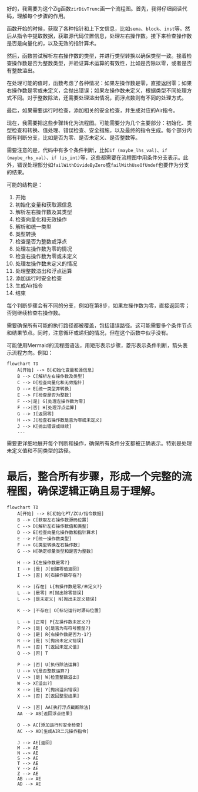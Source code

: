 好的，我需要为这个Zig函数`zirDivTrunc`画一个流程图。首先，我得仔细阅读代码，理解每个步骤的作用。

函数开始的时候，获取了各种指针和上下文信息，比如`sema`、`block`、`inst`等。然后从指令中提取数据，获取源代码位置信息，处理左右操作数。接下来检查操作数是否是向量化的，以及无效的指针算术。

然后，函数尝试解析左右操作数的类型，并进行类型转换以确保类型一致。接着检查操作数是否为整数类型，并验证算术运算的有效性，比如是否除以零，或者是否有整数溢出。

在处理可能的值时，函数考虑了各种情况：如果左操作数是零，直接返回零；如果右操作数是零或未定义，会抛出错误；如果左操作数未定义，根据类型不同处理方式不同。对于整数除法，还需要处理溢出情况，而浮点数则有不同的处理方式。

最后，如果需要运行时检查，添加相关的安全检查，并生成对应的Air指令。

现在，我需要把这些步骤转化为流程图。可能需要分为几个主要部分：初始化、类型检查和转换、值处理、错误检查、安全措施，以及最终的指令生成。每个部分内部有判断分支，比如是否为零、是否未定义、是否整数等。

需要注意的是，代码中有多个条件判断，比如`if (maybe_lhs_val)`、`if (maybe_rhs_val)`、`if (is_int)`等，这些都需要在流程图中用条件分支表示。此外，错误处理部分如`failWithDivideByZero`或`failWithUseOfUndef`也要作为分支的结果。

可能的结构是：

1. 开始
2. 初始化变量和获取源信息
3. 解析左右操作数及其类型
4. 检查向量化和无效操作
5. 解析和统一类型
6. 类型转换
7. 检查是否为整数或浮点
8. 处理左操作数为零的情况
9. 检查右操作数为零或未定义
10. 处理左操作数未定义的情况
11. 处理整数溢出和浮点运算
12. 添加运行时安全检查
13. 生成Air指令
14. 结束

每个判断步骤会有不同的分支，例如在第8步，如果左操作数为零，直接返回零；否则继续检查右操作数。

需要确保所有可能的执行路径都被覆盖，包括错误路径。这可能需要多个条件节点和结果节点。同时，注意循环或递归的情况，但在这个函数中似乎没有。

可能使用Mermaid的流程图语法，用矩形表示步骤，菱形表示条件判断，箭头表示流程方向。例如：

```mermaid
flowchart TD
    A[开始] --> B[初始化变量和源信息]
    B --> C[解析左右操作数及类型]
    C --> D[检查向量化和无效指针]
    D --> E[统一类型并转换]
    E --> F[检查是否为整数]
    F -->|是| G[处理左操作数为零]
    F -->|否| H[处理浮点运算]
    G --> I[返回零]
    H --> J[检查右操作数是否为零或未定义]
    J --> K[抛出错误或继续]
    ...
```

需要更详细地展开每个判断和操作，确保所有条件分支都被正确表示。特别是处理未定义值和不同类型的路径。

最后，整合所有步骤，形成一个完整的流程图，确保逻辑正确且易于理解。
================================================
```mermaid
flowchart TD
    A[开始] --> B[初始化PT/ZCU/指令数据]
    B --> C[获取左右操作数源码位置]
    C --> D[解析左右操作数值和类型]
    D --> E[检查向量化操作数和指针算术]
    E --> F[统一操作数类型]
    F --> G[类型转换左右操作数]
    G --> H[确定标量类型和是否为整数]
    
    H --> I{左操作数是零?}
    I --> |是| J[创建零值返回]
    I --> |否| K{右操作数存在?}
    
    K --> |存在| L{右操作数是零/未定义?}
    L --> |是零| M[抛出除零错误]
    L --> |是未定义| N[抛出未定义错误]
    
    K --> |不存在| O[标记运行时源码位置]
    
    L --> |正常| P{左操作数未定义?}
    P --> |是| Q{是否为有符号整型?}
    Q --> |是| R{右操作数是否为-1?}
    R --> |是| S[抛出未定义错误]
    R --> |否| T[返回未定义值]
    Q --> |否| T
    
    P --> |否| U[执行除法运算]
    U --> V{是否整数运算?}
    V --> |是| W[检查整数溢出]
    W --> X[溢出?]
    X --> |是| Y[抛出溢出错误]
    X --> |否| Z[返回整型结果]
    
    V --> |否| AA[执行浮点截断除法]
    AA --> AB[返回浮点结果]
    
    O --> AC[添加运行时安全检查]
    AC --> AD[生成AIR二元操作指令]
    
    J --> AE[返回]
    M --> AE
    N --> AE
    S --> AE
    T --> AE
    Y --> AE
    Z --> AE
    AB --> AE
    AD --> AE
```